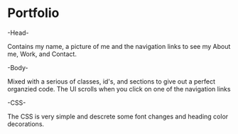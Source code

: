 # Portfolio

-Head-

Contains my name, a picture of me and the navigation links to see my About me, Work, and Contact.

-Body-

Mixed with a serious of classes, id's, and sections to give out a perfect organzied code. The UI scrolls when you click on one of the navigation links

-CSS-

The CSS is very simple and descrete some font changes and heading color decorations.